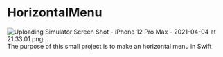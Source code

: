 # HorizontalMenu
![Uploading Simulator Screen Shot - iPhone 12 Pro Max - 2021-04-04 at 21.33.01.png…]()
The purpose of this small project is to make an horizontal menu in Swift
